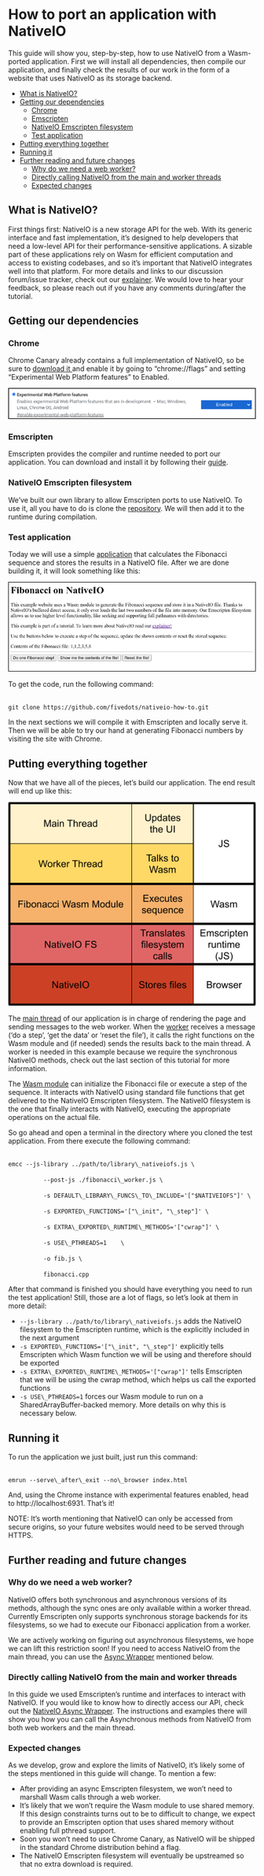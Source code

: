 # How to port an application with NativeIO

This guide will show you, step-by-step, how to use NativeIO from a Wasm-ported
application. First we will install all dependencies, then compile our
application, and finally check the results of our work in the form of a website
that uses NativeIO as its storage backend.

<!-- START doctoc generated TOC please keep comment here to allow auto update -->
<!-- DON'T EDIT THIS SECTION, INSTEAD RE-RUN doctoc TO UPDATE -->


- [What is NativeIO?](#what-is-nativeio-what-is-nativeio)
- [Getting our dependencies](#getting-our-dependencies-getting-our-dependencies)
  - [Chrome](#chrome-chrome)
  - [Emscripten](#emscripten-emscripten)
  - [NativeIO Emscripten filesystem](#nativeio-emscripten-filesystem)
  - [Test application](#test-application)
- [Putting everything together](#putting-everything-together-putting-everything-together)
- [Running it](#running-it-running-it)
- [Further reading and future changes](#further-reading-and-future-changes-further-reading-and-future-changes)
  - [Why do we need a web worker?](#why-do-we-need-a-web-worker-why-do-we-need-a-web-worker)
  - [Directly calling NativeIO from the main and worker threads](#directly-calling-nativeio-from-the-main-and-worker-threads-directly-calling-nativeio-from-the-main-and-worker-threads)
  - [Expected changes](#expected-changes-expected-changes)

<!-- END doctoc generated TOC please keep comment here to allow auto update -->

## What is NativeIO?

First things first: NativeIO is a new storage API for the web. With its generic
interface and fast implementation, it’s designed to help developers that need a
low-level API for their performance-sensitive applications. A sizable part of
these applications rely on Wasm for efficient computation and access to existing
codebases, and so it’s important that NativeIO integrates well into that
platform. For more details and links to our discussion forum/issue tracker,
check out our [explainer](../README.md). We
would love to hear your feedback, so please reach out if you have any comments
during/after the tutorial.


## Getting our dependencies


### Chrome

Chrome Canary already contains a full implementation of NativeIO, so be sure to
[download it ](https://www.google.com/chrome/canary/)and enable it by going to
“chrome://flags” and setting “Experimental Web Platform features” to Enabled.

![Chrome flag to enable experimental features](images/1-experimental-flag.png)

### Emscripten

Emscripten provides the compiler and runtime needed to port our application. You
can download and install it by following their
[guide](https://emscripten.org/docs/getting_started/downloads.html).

### NativeIO Emscripten filesystem

We’ve built our own library to allow Emscripten ports to use NativeIO. To use
it, all you have to do is clone the
[repository](https://github.com/fivedots/nativeio-emscripten-fs). We will then
add it to the runtime during compilation.

### Test application

Today we will use a simple
[application](https://github.com/fivedots/nativeio-how-to) that calculates the
Fibonacci sequence and stores the results in a NativeIO file. After we are done
building it, it will look something like this:

![Screenshot of the running example website](images/2-website.png)

To get the code, run the following command:

```shell

git clone https://github.com/fivedots/nativeio-how-to.git

```

In the next sections we will compile it with Emscripten and locally serve it.
Then we will be able to try our hand at generating Fibonacci numbers by visiting
the site with Chrome. 

## Putting everything together

Now that we have all of the pieces, let’s build our application. The end result
will end up like this:

![Diagram showing layers of example](images/3-diagram.png)

The [main
thread](https://github.com/fivedots/nativeio-how-to/blob/master/index.html) of
our application is in charge of rendering the page and sending messages to the
web worker. When the
[worker](https://github.com/fivedots/nativeio-how-to/blob/master/fibonacci_worker.js)
receives a message (‘do a step’, ‘get the data’ or ‘reset the file’), it calls
the right functions on the Wasm module and (if needed) sends the results back to
the main thread. A worker is needed in this example because we require the
synchronous NativeIO methods, check out the last section of this tutorial for
more information.

The [Wasm
module](https://github.com/fivedots/nativeio-how-to/blob/master/fibonacci.cpp)
can initialize the Fibonacci file or execute a step of the sequence. It
interacts with NativeIO using standard file functions that get delivered to the
NativeIO Emscripten filesystem. The NativeIO filesystem is the one that finally
interacts with NativeIO, executing the appropriate operations on the actual
file.

So go ahead and open a terminal in the directory where you cloned the test
application. From there execute the following command:

```shell

emcc --js-library ../path/to/library\_nativeiofs.js \

          --post-js ./fibonacci\_worker.js \

          -s DEFAULT\_LIBRARY\_FUNCS\_TO\_INCLUDE='["$NATIVEIOFS"]' \

          -s EXPORTED\_FUNCTIONS='["\_init", "\_step"]' \

          -s EXTRA\_EXPORTED\_RUNTIME\_METHODS='["cwrap"]' \

          -s USE\_PTHREADS=1    \

          -o fib.js \

          fibonacci.cpp

```

After that command is finished you should have everything you need to run the
test application! Still, those are a lot of flags, so let’s look at them in more
detail:

*   `--js-library ../path/to/library\_nativeiofs.js` adds the NativeIO
    filesystem to the Emscripten runtime, which is the explicitly included in
    the next argument
*   `-s EXPORTED\_FUNCTIONS='["\_init", "\_step"]'` explicitly tells Emscripten
    which Wasm function we will be using and therefore should be exported
*   `-s EXTRA\_EXPORTED\_RUNTIME\_METHODS='["cwrap"]'` tells Emscripten that we
    will be using the cwrap method, which helps us call the exported functions
*   `-s USE\_PTHREADS=1` forces our Wasm module to run on a
    SharedArrayBuffer-backed memory. More details on why this is necessary
    below.

## Running it

To run the application we just built, just run this command:

``` shell

emrun --serve\_after\_exit --no\_browser index.html

```

And, using the Chrome instance with experimental features enabled, head to
http://localhost:6931. That’s it!

NOTE: It’s worth mentioning that NativeIO can only be accessed from secure
origins, so your future websites would need to be served through HTTPS.

## Further reading and future changes

### Why do we need a web worker?

NativeIO offers both synchronous and asynchronous versions of its methods,
although the sync ones are only available within a worker thread. Currently
Emscripten only supports synchronous storage backends for its filesystems, so we
had to execute our Fibonacci application from a worker.

We are actively working on figuring out asynchronous filesystems, we hope we can
lift this restriction soon! If you need to access NativeIO from the main thread,
you can use the [Async
Wrapper](https://github.com/fivedots/nativeio-async-wrapper) mentioned below.

### Directly calling NativeIO from the main and worker threads

In this guide we used Emscripten’s runtime and interfaces to interact with
NativeIO. If you would like to know how to directly access our API, check out
the [NativeIO Async
Wrapper](https://github.com/fivedots/nativeio-async-wrapper). The instructions
and examples there will show you how you can call the Asynchronous methods from
NativeIO from both web workers and the main thread.


### Expected changes

As we develop, grow and explore the limits of NativeIO, it’s likely some of the
steps mentioned in this guide will change. To mention a few:

*   After providing an async Emscripten filesystem, we won’t need to marshall
    Wasm calls through a web worker.
*   It’s likely that we won’t require the Wasm module to use shared memory. If
    this design constraints turns out to be to difficult to change, we expect to
provide an Emscripten option that uses shared memory without enabling full
pthread support.
*   Soon you won’t need to use Chrome Canary, as NativeIO will be shipped in the standard Chrome distribution behind a flag.
*   The NativeIO Emscripten filesystem will eventually be upstreamed so that no extra download is required.
